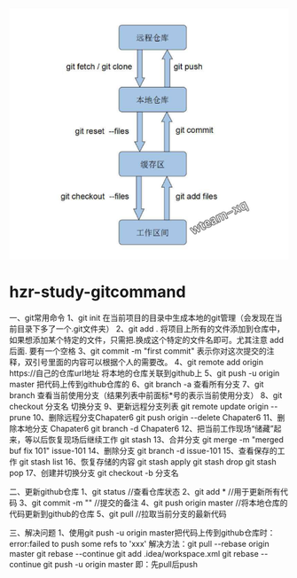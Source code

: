 ![](https://github.com/hzrg/hzr-study-gitcommand/blob/master/images/git.png)
# hzr-study-gitcommand
一、git常用命令
1、git init
在当前项目的目录中生成本地的git管理（会发现在当前目录下多了一个.git文件夹）
2、git add .
将项目上所有的文件添加到仓库中，如果想添加某个特定的文件，只需把.换成这个特定的文件名即可。尤其注意 add后面. 要有一个空格
3、git commit -m "first commit"
表示你对这次提交的注释，双引号里面的内容可以根据个人的需要改。
4、git remote add origin https://自己的仓库url地址
将本地的仓库关联到github上
5、git push -u origin master
把代码上传到github仓库的
6、git branch -a
查看所有分支
7、git branch
查看当前使用分支（结果列表中前面标*号的表示当前使用分支）
8、git checkout 分支名
切换分支
9、更新远程分支列表
git remote update origin --prune
10、删除远程分支Chapater6
git push origin --delete Chapater6
11、删除本地分支 Chapater6
git branch -d  Chapater6
12、把当前工作现场“储藏”起来，等以后恢复现场后继续工作
git stash
13、合并分支
git merge -m "merged buf fix 101" issue-101
14、删除分支
git branch -d issue-101
15、查看保存的工作
git stash list
16、恢复存储的内容
git stash apply    git stash drop
git stash pop
17、创建并切换分支
git checkout -b 分支名

二、更新github仓库
1、git status //查看仓库状态
2、git add * //用于更新所有代码
3、git commit -m "" //提交的备注
4、git push origin master //将本地仓库的代码更新到github的仓库
5、git pull //拉取当前分支的最新代码

三、解决问题
1、使用git push -u origin master把代码上传到github仓库时：error:failed to push some refs to 'xxx'
解决方法：git pull --rebase origin master
git rebase --continue
git add .idea/workspace.xml
git rebase --continue
git push -u origin master
即：先pull后push

